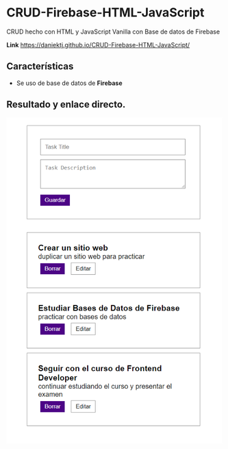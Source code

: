 # CRUD-Firebase-HTML-JavaScript
CRUD hecho con HTML y JavaScript Vanilla con Base de datos de Firebase

**Link** https://daniektj.github.io/CRUD-Firebase-HTML-JavaScript/

## Características
* Se uso de base de datos de **Firebase** 


## Resultado y enlace directo.

![](screenshot.png)
